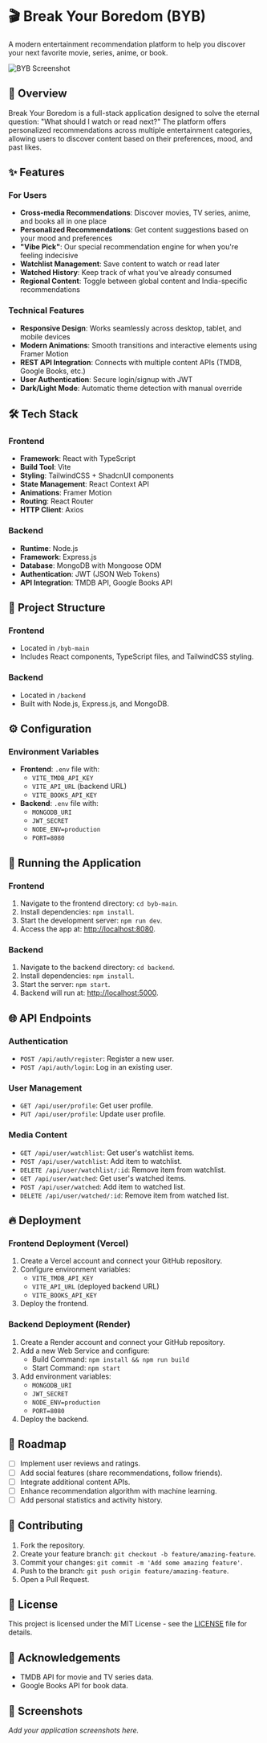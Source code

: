 # 🎬 Break Your Boredom (BYB)

A modern entertainment recommendation platform to help you discover your next favorite movie, series, anime, or book.

![BYB Screenshot](https://placeholder-for-screenshot.png)

## 🚀 Overview

Break Your Boredom is a full-stack application designed to solve the eternal question: "What should I watch or read next?" The platform offers personalized recommendations across multiple entertainment categories, allowing users to discover content based on their preferences, mood, and past likes.

## ✨ Features

### For Users

- **Cross-media Recommendations**: Discover movies, TV series, anime, and books all in one place
- **Personalized Recommendations**: Get content suggestions based on your mood and preferences
- **"Vibe Pick"**: Our special recommendation engine for when you're feeling indecisive
- **Watchlist Management**: Save content to watch or read later
- **Watched History**: Keep track of what you've already consumed
- **Regional Content**: Toggle between global content and India-specific recommendations

### Technical Features

- **Responsive Design**: Works seamlessly across desktop, tablet, and mobile devices
- **Modern Animations**: Smooth transitions and interactive elements using Framer Motion
- **REST API Integration**: Connects with multiple content APIs (TMDB, Google Books, etc.)
- **User Authentication**: Secure login/signup with JWT
- **Dark/Light Mode**: Automatic theme detection with manual override

## 🛠️ Tech Stack

### Frontend

- **Framework**: React with TypeScript
- **Build Tool**: Vite
- **Styling**: TailwindCSS + ShadcnUI components
- **State Management**: React Context API
- **Animations**: Framer Motion
- **Routing**: React Router
- **HTTP Client**: Axios

### Backend

- **Runtime**: Node.js
- **Framework**: Express.js
- **Database**: MongoDB with Mongoose ODM
- **Authentication**: JWT (JSON Web Tokens)
- **API Integration**: TMDB API, Google Books API

## 📁 Project Structure

### Frontend

- Located in `/byb-main`
- Includes React components, TypeScript files, and TailwindCSS styling.

### Backend

- Located in `/backend`
- Built with Node.js, Express.js, and MongoDB.

## ⚙️ Configuration

### Environment Variables

- **Frontend**: `.env` file with:
  - `VITE_TMDB_API_KEY`
  - `VITE_API_URL` (backend URL)
  - `VITE_BOOKS_API_KEY`
- **Backend**: `.env` file with:
  - `MONGODB_URI`
  - `JWT_SECRET`
  - `NODE_ENV=production`
  - `PORT=8080`

## 🚀 Running the Application

### Frontend

1. Navigate to the frontend directory: `cd byb-main`.
2. Install dependencies: `npm install`.
3. Start the development server: `npm run dev`.
4. Access the app at: [http://localhost:8080](http://localhost:8080).

### Backend

1. Navigate to the backend directory: `cd backend`.
2. Install dependencies: `npm install`.
3. Start the server: `npm start`.
4. Backend will run at: [http://localhost:5000](http://localhost:5000).

## 🌐 API Endpoints

### Authentication

- `POST /api/auth/register`: Register a new user.
- `POST /api/auth/login`: Log in an existing user.

### User Management

- `GET /api/user/profile`: Get user profile.
- `PUT /api/user/profile`: Update user profile.

### Media Content

- `GET /api/user/watchlist`: Get user's watchlist items.
- `POST /api/user/watchlist`: Add item to watchlist.
- `DELETE /api/user/watchlist/:id`: Remove item from watchlist.
- `GET /api/user/watched`: Get user's watched items.
- `POST /api/user/watched`: Add item to watched list.
- `DELETE /api/user/watched/:id`: Remove item from watched list.

## 🔥 Deployment

### Frontend Deployment (Vercel)

1. Create a Vercel account and connect your GitHub repository.
2. Configure environment variables:
   - `VITE_TMDB_API_KEY`
   - `VITE_API_URL` (deployed backend URL)
   - `VITE_BOOKS_API_KEY`
3. Deploy the frontend.

### Backend Deployment (Render)

1. Create a Render account and connect your GitHub repository.
2. Add a new Web Service and configure:
   - Build Command: `npm install && npm run build`
   - Start Command: `npm start`
3. Add environment variables:
   - `MONGODB_URI`
   - `JWT_SECRET`
   - `NODE_ENV=production`
   - `PORT=8080`
4. Deploy the backend.

## 🎯 Roadmap

- [ ] Implement user reviews and ratings.
- [ ] Add social features (share recommendations, follow friends).
- [ ] Integrate additional content APIs.
- [ ] Enhance recommendation algorithm with machine learning.
- [ ] Add personal statistics and activity history.

## 🤝 Contributing

1. Fork the repository.
2. Create your feature branch: `git checkout -b feature/amazing-feature`.
3. Commit your changes: `git commit -m 'Add some amazing feature'`.
4. Push to the branch: `git push origin feature/amazing-feature`.
5. Open a Pull Request.

## 📝 License

This project is licensed under the MIT License - see the [LICENSE](LICENSE) file for details.

## 🙏 Acknowledgements

- TMDB API for movie and TV series data.
- Google Books API for book data.

## 📸 Screenshots

_Add your application screenshots here._
